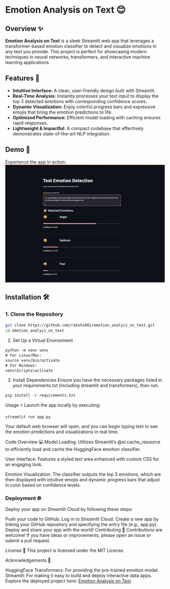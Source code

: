# Emotion Analysis on Text 😊

## Overview ✨
**Emotion Analysis on Text** is a sleek Streamlit web app that leverages a transformer-based emotion classifier to detect and visualize emotions in any text you provide. This project is perfect for showcasing modern techniques in neural networks, transformers, and interactive machine learning applications.

## Features 🚀
- **Intuitive Interface:** A clean, user-friendly design built with Streamlit.
- **Real-Time Analysis:** Instantly processes your text input to display the top 3 detected emotions with corresponding confidence scores.
- **Dynamic Visualization:** Enjoy colorful progress bars and expressive emojis that bring the emotion predictions to life.
- **Optimized Performance:** Efficient model loading with caching ensures rapid responses.
- **Lightweight & Impactful:** A compact codebase that effectively demonstrates state-of-the-art NLP integration.

## Demo 🎥
Experience the app in action:
![Emotion Analysis Demo](https://raw.githubusercontent.com/rakshi001/emotion_analyis_on_text/main/sentiment_analysis_image1.png)

## Installation 🛠️

### 1. Clone the Repository
```bash
git clone https://github.com/rakshi001/emotion_analyis_on_text.git
cd emotion_analyis_on_text
```
2. Set Up a Virtual Environment
```
python -m venv venv
# For Linux/Mac:
source venv/bin/activate
# For Windows:
venv\Scripts\activate
```
3. Install Dependencies
Ensure you have the necessary packages listed in your requirements.txt (including streamlit and transformers), then run:
```
pip install -r requirements.txt
```
Usage ⚡
Launch the app locally by executing:
```
streamlit run app.py
```
Your default web browser will open, and you can begin typing text to see the emotion predictions and visualizations in real time.

Code Overview 💻
Model Loading: Utilizes Streamlit’s @st.cache_resource to efficiently load and cache the HuggingFace emotion classifier.

User Interface: Features a styled text area enhanced with custom CSS for an engaging look.

Emotion Visualization: The classifier outputs the top 3 emotions, which are then displayed with intuitive emojis and dynamic progress bars that adjust in color based on confidence levels.

### Deployment 🌐

Deploy your app on Streamlit Cloud by following these steps:

Push your code to GitHub.
Log in to Streamlit Cloud.
Create a new app by linking your GitHub repository and specifying the entry file (e.g., app.py).
Deploy and share your app with the world!
Contributing 🤝
Contributions are welcome! If you have ideas or improvements, please open an issue or submit a pull request.

License 📄
This project is licensed under the MIT License.

Acknowledgements 🙏

HuggingFace Transformers: For providing the pre-trained emotion model.
Streamlit: For making it easy to build and deploy interactive data apps.
Explore the deployed project here: [Emotion Analysis on Text](https://emotionanalyisontext-fmqftbvhq8fnksxou3jkks.streamlit.app/)
